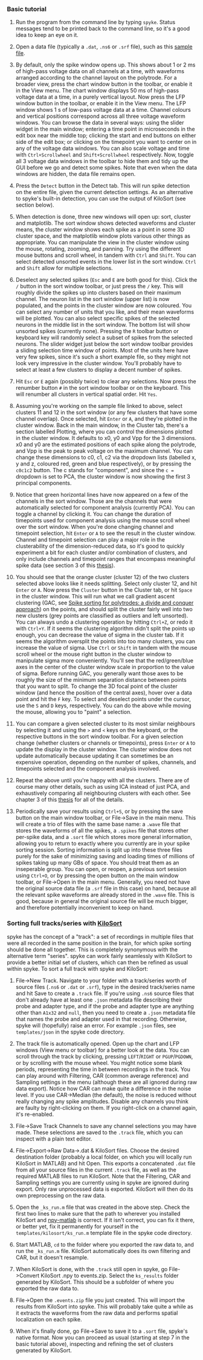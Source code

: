 ### Basic tutorial

1. Run the program from the command line by typing `spyke`. Status messages tend to be printed
back to the command line, so it's a good idea to keep an eye on it.

2. Open a data file (typically a `.dat`, `.ns6` or `.srf` file), such as this [sample
file](http://swindale.ecc.ubc.ca/spyke?action=AttachFile&do=get&target=ptc15_tr7c_r87_spont_20sec.srf).

3. By default, only the spike window opens up. This shows about 1 or 2 ms of high-pass voltage
data on all channels at a time, with waveforms arranged according to the channel layout on the
polytrode. For a broader view, press the chart window button in the toolbar, or enable it in
the View menu. The chart window displays 50 ms of high-pass voltage data at a time, in a
purely vertical layout. Now press the LFP window button in the toolbar, or enable it in the
View menu. The LFP window shows 1 s of low-pass voltage data at a time. Channel colours and
vertical positions correspond across all three voltage waveform windows. You can browse the
data in several ways: using the slider widget in the main window; entering a time point in
microseconds in the edit box near the middle top; clicking the start and end buttons on either
side of the edit box; or clicking on the timepoint you want to center on in any of the voltage
data windows. You can also scale voltage and time with `Ctrl+Scrollwheel` and
`Shift+Scrollwheel` respectively. Now, toggle all 3 voltage data windows in the toolbar to
hide them and tidy up the GUI before we go and detect some spikes. Note that even when the
data windows are hidden, the data file remains open.

4. Press the `Detect` button in the Detect tab. This will run spike detection on the entire
file, given the current detection settings. As an alternative to spyke's built-in detection,
you can use the output of KiloSort (see section below).

5. When detection is done, three new windows will open up: sort, cluster and matplotlib. The
sort window shows detected waveforms and cluster means, the cluster window shows each spike as
a point in some 3D cluster space, and the matplotlib window plots various other things as
appropriate. You can manipulate the view in the cluster window using the mouse, rotating,
zooming, and panning. Try using the different mouse buttons and scroll wheel, in tandem with
`Ctrl` and `Shift`. You can select detected unsorted events in the lower list in the sort
window. `Ctrl` and `Shift` allow for multiple selections.

6. Deselect any selected spikes (`Esc` and `E` are both good for this). Click the `/` button
in the sort window toolbar, or just press the `/` key. This will roughly divide the spikes up
into clusters based on their maximum channel. The neuron list in the sort window (upper list)
is now populated, and the points in the cluster window are now coloured. You can select any
number of units that you like, and their mean waveforms will be plotted. You can also select
specific spikes of the selected neurons in the middle list in the sort window. The bottom list
will show unsorted spikes (currently none). Pressing the `R` toolbar button or keyboard key
will randomly select a subset of spikes from the selected neurons. The slider widget just
below the sort window toolbar provides a sliding selection time window of points. Most of the
units here have very few spikes, since it's such a short example file, so they might not look
very impressive in the cluster window. You'll probably have to select at least a few clusters
to display a decent number of spikes.

7. Hit `Esc` or `E` again (possibly twice) to clear any selections. Now press the renumber
button `#` in the sort window toolbar or on the keyboard. This will renumber all clusters in
vertical spatial order. Hit `Yes`.

8. Assuming you're working on the sample file linked to above, select clusters 11 and 12 in
the sort window (or any few clusters that have some channel overlap). Once selected, hit
`Enter` or `A`, and they're plotted in the cluster window. Back in the main window, in the
Cluster tab, there's a section labelled Plotting, where you can control the dimensions plotted
in the cluster window. It defaults to x0, y0 and Vpp for the 3 dimensions. x0 and y0 are the
estimated positions of each spike along the polytrode, and Vpp is the peak to peak voltage on
the maximum channel. You can change these dimensions to c0, c1, c2 via the dropdown lists
(labelled x, y and z, coloured red, green and blue respectively), or by pressing the `c0c1c2`
button. The c stands for "component", and since the `c =` dropdown is set to PCA, the cluster
window is now showing the first 3 principal components.

9. Notice that green horizontal lines have now appeared on a few of the channels in the sort
window. Those are the channels that were automatically selected for component analysis
(currently PCA). You can toggle a channel by clicking it. You can change the duration of
timepoints used for component analysis using the mouse scroll wheel over the sort window. When
you're done changing channel and timepoint selection, hit `Enter` or `A` to see the result in
the cluster window. Channel and timepoint selection can play a major role in the
clusterability of the dimension-reduced data, so it's good to quickly experiment a bit for
each cluster and/or combination of clusters, and only include channels and timepoint ranges
that encompass meaningful spike data (see section  3 of this
[thesis](http://mspacek.github.io/mspacek_thesis.pdf)).

10. You should see that the orange cluster (cluster 12) of the two clusters selected above
looks like it needs splitting. Select only cluster 12, and hit `Enter` or `A`. Now press the
`Cluster` button in the Cluster tab, or hit `Space` in the cluster window. This will run what
we call gradient ascent clustering (GAC, see [Spike sorting for polytrodes: a divide and
conquer approach](http://dx.doi.org/10.3389/fnsys.2014.00006)) on the points, and should split
the cluster fairly well into two new clusters (grey points are classified as outliers and left
unsorted). You can always undo a clustering operation by hitting `Ctrl+Z`, or redo it with
`Ctrl+Y`. If it seems the clustering algorithm didn't split the points up enough, you can
decrease the value of sigma in the cluster tab. If it seems the algorithm oversplit the points
into too many clusters, you can increase the value of sigma. Use `Ctrl` or `Shift` in tandem
with the mouse scroll wheel or the mouse right button in the cluster window to manipulate
sigma more conveniently. You'll see that the red/green/blue axes in the center of the cluster
window scale in proportion to the value of sigma. Before running GAC, you generally want those
axes to be roughly the size of the minimum separation distance between points that you want to
split. To change the 3D focal point of the cluster window (and hence the position of the
central axes), hover over a data point and hit the `F` key. To select and deselect points
under the cursor, use the `S` and `D` keys, respectively. You can do the above while moving
the mouse, allowing you to "paint" a selection.

11. You can compare a given selected cluster to its most similar neighbours by selecting it
and using the `>` and `<` keys on the keyboard, or the respective buttons in the sort window
toolbar. For a given selection change (whether clusters or channels or timepoints), press
`Enter` or `A` to update the display in the cluster window. The cluster window does not update
automatically because updating it can sometimes be an expensive operation, depending on the
number of spikes, channels, and timepoints selected and the component analysis involved.

12. Repeat the above until you're happy with all the clusters. There are of course many other
details, such as using ICA instead of just PCA, and exhaustively comparing all neighbouring
clusters with each other. See chapter 3 of this
[thesis](http://mspacek.github.io/mspacek_thesis.pdf) for all of the details.

13. Periodically save your results using `Ctrl+S`, or by pressing the save button on the main
window toolbar, or File->Save in the main menu. This will create a trio of files with the same
base name: a `.wave` file that stores the waveforms of all the spikes, a `.spikes` file that
stores other per-spike data, and a `.sort` file which stores more general information,
allowing you to return to exactly where you currently are in your spike sorting session.
Sorting information is split up into these three files purely for the sake of minimizing
saving and loading times of millions of spikes taking up many GBs of space. You should treat
them as an inseperable group. You can open, or reopen, a previous sort session using `Ctrl+O`,
or by pressing the open button on the main window toolbar, or File->Open in the main menu.
Generally, you need not have the original source data file (a `.srf` file in this case) on
hand, because all the relevant spike waveforms are already stored in the `.wave` file. This is
good, because in general the original source file will be much bigger, and therefore
potentially inconvenient to keep on hand.

### Sorting full tracks/series with [KiloSort](https://github.com/cortex-lab/KiloSort)

spyke has the concept of a "track": a set of recordings in multiple files that were all
recorded in the same position in the brain, for which spike sorting should be done all
together. This is completely synonymous with the alternative term "series". spyke can work
fairly seamlessly with KiloSort to provide a better initial set of clusters, which can then be
refined as usual within spyke. To sort a full track with spyke and KiloSort:

1. File->New Track. Navigate to your folder with a track/series worth of source files (`.ns6`
or `.dat` or `.srf`), type in the desired track/series name and hit Save to create a `.track`
file. If you're using `.ns6` source files that don't already have at least one `.json`
metadata file describing their probe and adapter type, and if the probe and adapter type are
anything other than `A1x32` and `null`, then you need to create a `.json` metadata file that
names the probe and adapter used in that recording. Otherwise, spyke will (hopefully) raise an
error. For example `.json` files, see `templates/json` in the spyke code directory.

2. The track file is automatically opened. Open up the chart and LFP windows (View menu or
toolbar) for a better look at the data. You can scroll through the track by clicking, pressing
`LEFT`/`RIGHT` or `PGUP`/`PGDOWN`, or by scrolling with the mouse wheel. You might notice some
blank periods, representing the time in between recordings in the track. You can play around
with Filtering, CAR (common average reference) and Sampling settings in the menu (although
these are all ignored during raw data export). Notice how CAR can make quite a difference in
the noise level. If you use CAR->Median (the default), the noise is reduced without really
changing any spike amplitudes. Disable any channels you think are faulty by right-clicking on
them. If you right-click on a channel again, it's re-enabled.

3. File->Save Track Channels to save any channel selections you may have made. These
selections are saved to the `.track` file, which you can inspect with a plain text editor.

4. File->Export->Raw Data->.dat & KiloSort files. Choose the desired destination folder
(probably a local folder, on which you will locally run KiloSort in MATLAB) and hit Open. This
exports a concatenated `.dat` file from all your source files in the current `.track` file, as
well as the required MATLAB files to run KiloSort. Note that the Filtering, CAR and Sampling
settings you are currently using in spyke are ignored during export. Only raw unprocessed data
is exported. KiloSort will then do its own preprocessing on the raw data.

5. Open the `_ks_run.m` file that was created in the above step. Check the first two lines to
make sure that the path to wherever you installed KiloSort and
[npy-matlab](https://github.com/kwikteam/npy-matlab) is correct. If it isn't correct, you can
fix it there, or better yet, fix it permanently for yourself in the
`templates/kilosort/ks_run.m` template file in the spyke code directory.

6. Start MATLAB, `cd` to the folder where you exported the raw data to, and run the
`_ks_run.m` file. KiloSort automatically does its own filtering and CAR, but it doesn't
resample.

7. When KiloSort is done, with the `.track` still open in spyke, go File->Convert KiloSort
.npy to events.zip. Select the `ks_results` folder generated by KiloSort. This should be a
subfolder of where you exported the raw data to.

8. File->Open the `.events.zip` file you just created. This will import the results from
KiloSort into spyke. This will probably take quite a while as it extracts the waveforms from
the raw data and performs spatial localization on each spike.

9. When it's finally done, go File->Save to save it to a `.sort` file, spyke's native format.
Now you can proceed as usual (starting at step 7 in the basic tutorial above), inspecting and
refining the set of clusters generated by KiloSort.
